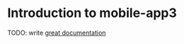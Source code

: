 # Introduction to mobile-app3

TODO: write [great documentation](http://jacobian.org/writing/what-to-write/)
